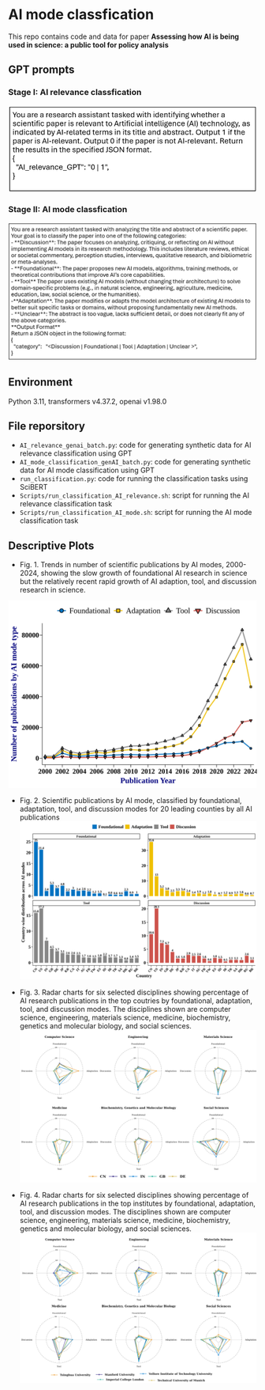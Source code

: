 # AI mode classfication
This repo contains code and data for paper **Assessing how AI is being used in science: a public tool for policy analysis**


## GPT prompts
### Stage I: AI relevance classfication 
![AI relevance GPT prompt](docs/AI_relevance_classification.png)

### Stage II: AI mode classfication 

![AI relevance GPT prompt](docs/AI_mode_classification.png)

## Environment
Python 3.11, transformers v4.37.2, openai v1.98.0


## File reporsitory
- `AI_relevance_genai_batch.py`: code for generating synthetic data for AI relevance classification using GPT
- `AI_mode_classification_genAI_batch.py`: code for generating synthetic data for AI mode classification using GPT
- `run_classification.py`: code for running the classification tasks using SciBERT
- `Scripts/run_classification_AI_relevance.sh`: script for running the AI relevance classification task
- `Scripts/run_classification_AI_mode.sh`: script for running the AI mode classification task

## Descriptive Plots
- Fig. 1. Trends in number of scientific publications by AI modes, 2000-2024, showing the slow growth of foundational AI research in science but the relatively recent rapid growth of AI adaption, tool, and discussion research in science.

![fig1](docs/Figure1_AI_mode_over_years_number.png)

- Fig. 2. Scientific publications by AI mode, classified by foundational, adaptation, tool, and discussion modes for 20 leading counties by all AI publications
![fig2](docs/Figure2_AI_mode_across_countries.png)  

- Fig. 3. Radar charts for six selected disciplines showing percentage of AI research publications in the top coutries by foundational, adaptation, tool, and discussion modes. The disciplines shown are computer science, engineering, materials science, medicine, biochemistry, genetics and molecular biology, and social sciences. 
![radar_country](docs/radar_country.png)

- Fig. 4. Radar charts for six selected disciplines showing percentage of AI research publications in the top institutes by foundational, adaptation, tool, and discussion modes. The disciplines shown are computer science, engineering, materials science, medicine, biochemistry, genetics and molecular biology, and social sciences. 
![radar_institute.png](docs/radar_institute.png)